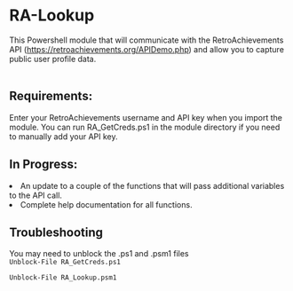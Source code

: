 # RA-Lookup
This Powershell module that will communicate with the RetroAchievements API (https://retroachievements.org/APIDemo.php) and allow you to capture public user profile data.<br>
<br>
<h2>Requirements:</h2>
Enter your RetroAchievements username and API key when you import the module. You can run RA_GetCreds.ps1 in the module directory if you need to manually add your API key.
<h2>In Progress:</h2> 
<li>An update to a couple of the functions that will pass additional variables to the API call.</li> 
<li>Complete help documentation for all functions.</li> 
<h2>
 Troubleshooting</h2>
 You may need to unblock the .ps1 and .psm1 files 
<code>
Unblock-File RA_GetCreds.ps1
</code>
<code>
Unblock-File RA_Lookup.psm1
</code>
